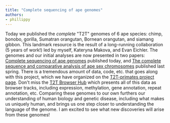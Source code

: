 ```yaml
---
title: "Complete sequencing of ape genomes"
authors:
- phillippy
---
```


Today we published the _complete_ "T2T" genomes of 6 ape species: chimp, bonobo, gorilla, Sumatran orangutan, Bornean orangutan, and siamang gibbon. This landmark resource is the result of a long-running collaboration (5 years of work!) led by myself, Kateryna Makova, and Evan Eichler. The genomes and our initial analyses are now presented in two papers: [Complete sequencing of ape genomes](https://doi.org/10.1038/s41586-025-08816-3) published today, and [The complete sequence and comparative analysis of ape sex chromosomes](https://doi.org/10.1038/s41586-024-07473-2) published last spring. There is a tremendous amount of data, code, etc. that goes along with this project, which we have organized on the [T2T-primates project page](https://github.com/marbl/Primates). Don't miss the [T2T Browser Hub](https://github.com/marbl/T2T-Browser) which presents all of this data as browser tracks, including expression, methylation, gene annotation, repeat annotation, etc. Comparing these genomes to our own furthers our understanding of human biology and genetic disease, including what makes us uniquely human, and brings us one step closer to understanding the language of the genome. I am excited to see what new discoveries will arise from these genomes!
